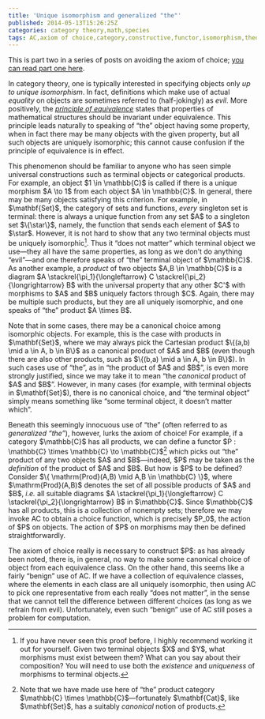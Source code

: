 ```yaml
---
title: 'Unique isomorphism and generalized "the"'
published: 2014-05-13T15:26:25Z
categories: category theory,math,species
tags: AC,axiom of choice,category,constructive,functor,isomorphism,theory,types,unique
---
```


<p>This is part two in a series of posts on avoiding the axiom of choice; <a href="http://byorgey.wordpress.com/2014/05/08/avoiding-the-axiom-of-choice-part-i/">you can read part one here</a>.</p>
<p>In category theory, one is typically interested in specifying objects only <em>up to unique isomorphism</em>. In fact, definitions which make use of actual <em>equality</em> on objects are sometimes referred to (half-jokingly) as <em>evil</em>. More positively, the <a href="http://ncatlab.org/nlab/show/principle+of+equivalence"><em>principle of equivalence</em></a> states that properties of mathematical structures should be invariant under equivalence. This principle leads naturally to speaking of “the” object having some property, when in fact there may be many objects with the given property, but all such objects are uniquely isomorphic; this cannot cause confusion if the principle of equivalence is in effect.</p>
<p>This phenomenon should be familiar to anyone who has seen simple universal constructions such as terminal objects or categorical products. For example, an object $1 \in \mathbb{C}$ is called  if there is a unique morphism $A \to 1$ from each object $A \in \mathbb{C}$. In general, there may be many objects satisfying this criterion. For example, in $\mathbf{Set}$, the category of sets and functions, <em>every</em> singleton set is terminal: there is always a unique function from any set $A$ to a singleton set $\{\star\}$, namely, the function that sends each element of $A$ to $\star$. However, it is not hard to show that any two terminal objects must be uniquely isomorphic<a href="#fn1" class="footnoteRef" id="fnref1"><sup>1</sup></a>. Thus it “does not matter” which terminal object we use—they all have the same properties, as long as we don’t do anything “evil”—and one therefore speaks of “the” terminal object of $\mathbb{C}$. As another example, a <em>product</em> of two objects $A,B \in \mathbb{C}$ is a diagram $A \stackrel{\pi_1}{\longleftarrow} C \stackrel{\pi_2}{\longrightarrow} B$ with the universal property that any other $C'$ with morphisms to $A$ and $B$ uniquely factors through $C$. Again, there may be multiple such products, but they are all uniquely isomorphic, and one speaks of “the” product $A \times B$.</p>
<p>Note that in some cases, there may be a canonical choice among isomorphic objects. For example, this is the case with products in $\mathbf{Set}$, where we may always pick the Cartesian product $\{(a,b) \mid a \in A, b \in B\}$ as a canonical product of $A$ and $B$ (even though there are also other products, such as $\{(b,a) \mid a \in A, b \in B\}$). In such cases use of “the”, as in “the product of $A$ and $B$”, is even more strongly justified, since we may take it to mean “the <em>canonical</em> product of $A$ and $B$”. However, in many cases (for example, with terminal objects in $\mathbf{Set}$), there is no canonical choice, and “the terminal object” simply means something like “some terminal object, it doesn’t matter which”.</p>
<p>Beneath this seemingly innocuous use of “the” (often referred to as <em>generalized “the”</em>), however, lurks the axiom of choice! For example, if a category $\mathbb{C}$ has all products, we can define a functor $P : \mathbb{C} \times \mathbb{C} \to \mathbb{C}$<a href="#fn2" class="footnoteRef" id="fnref2"><sup>2</sup></a> which picks out “the” product of any two objects $A$ and $B$—indeed, $P$ may be taken as the <em>definition</em> of the product of $A$ and $B$. But how is $P$ to be defined? Consider $\{ \mathrm{Prod}(A,B) \mid A,B \in \mathbb{C} \}$, where $\mathrm{Prod}(A,B)$ denotes the set of all possible products of $A$ and $B$, <em>i.e.</em> all suitable diagrams $A \stackrel{\pi_1}{\longleftarrow} C \stackrel{\pi_2}{\longrightarrow} B$ in $\mathbb{C}$. Since $\mathbb{C}$ has all products, this is a collection of nonempty sets; therefore we may invoke AC to obtain a choice function, which is precisely $P_0$, the action of $P$ on objects. The action of $P$ on morphisms may then be defined straightforwardly.</p>
<p>The axiom of choice really is necessary to construct $P$: as has already been noted, there is, in general, no way to make some canonical choice of object from each equivalence class. On the other hand, this seems like a fairly “benign” use of AC. If we have a collection of equivalence classes, where the elements in each class are all uniquely isomorphic, then using AC to pick one representative from each really “does not matter”, in the sense that we cannot tell the difference between different choices (as long as we refrain from evil). Unfortunately, even such “benign” use of AC still poses a problem for computation.</p>
<div class="references">

</div>
<div class="footnotes">
<hr />
<ol>
<li id="fn1"><p>If you have never seen this proof before, I highly recommend working it out for yourself. Given two terminal objects $X$ and $Y$, what morphisms must exist between them? What can you say about their composition? You will need to use both the <em>existence</em> and <em>uniqueness</em> of morphisms to terminal objects.<a href="#fnref1">↩</a></p></li>
<li id="fn2"><p>Note that we have made use here of “the” product category $\mathbb{C} \times \mathbb{C}$—fortunately $\mathbf{Cat}$, like $\mathbf{Set}$, has a suitably <em>canonical</em> notion of products.<a href="#fnref2">↩</a></p></li>
</ol>
</div>

